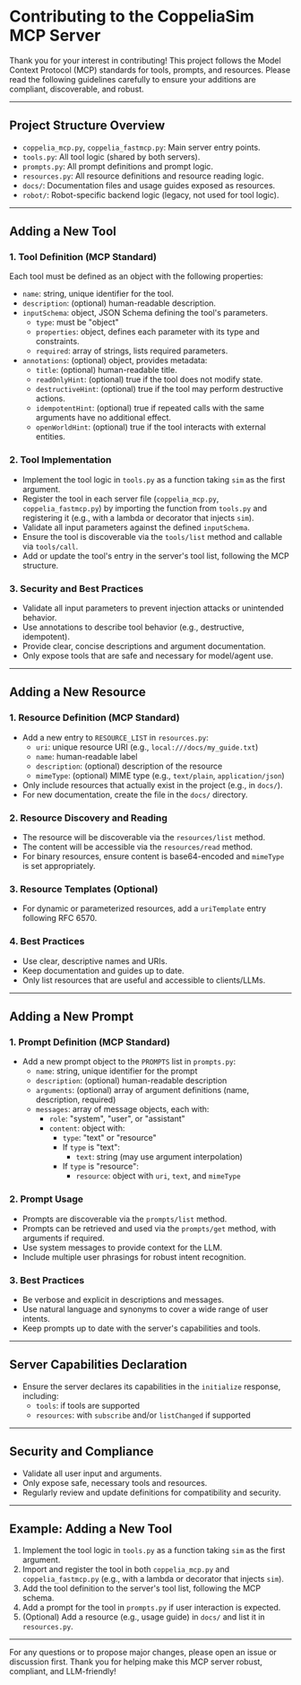 # Contributing to the CoppeliaSim MCP Server

Thank you for your interest in contributing! This project follows the Model Context Protocol (MCP) standards for tools, prompts, and resources. Please read the following guidelines carefully to ensure your additions are compliant, discoverable, and robust.

---

## Project Structure Overview

- `coppelia_mcp.py`, `coppelia_fastmcp.py`: Main server entry points.
- `tools.py`: All tool logic (shared by both servers).
- `prompts.py`: All prompt definitions and prompt logic.
- `resources.py`: All resource definitions and resource reading logic.
- `docs/`: Documentation files and usage guides exposed as resources.
- `robot/`: Robot-specific backend logic (legacy, not used for tool logic).

---

## Adding a New Tool

### 1. Tool Definition (MCP Standard)
Each tool must be defined as an object with the following properties:
- `name`: string, unique identifier for the tool.
- `description`: (optional) human-readable description.
- `inputSchema`: object, JSON Schema defining the tool's parameters.
  - `type`: must be "object"
  - `properties`: object, defines each parameter with its type and constraints.
  - `required`: array of strings, lists required parameters.
- `annotations`: (optional) object, provides metadata:
  - `title`: (optional) human-readable title.
  - `readOnlyHint`: (optional) true if the tool does not modify state.
  - `destructiveHint`: (optional) true if the tool may perform destructive actions.
  - `idempotentHint`: (optional) true if repeated calls with the same arguments have no additional effect.
  - `openWorldHint`: (optional) true if the tool interacts with external entities.

### 2. Tool Implementation
- Implement the tool logic in `tools.py` as a function taking `sim` as the first argument.
- Register the tool in each server file (`coppelia_mcp.py`, `coppelia_fastmcp.py`) by importing the function from `tools.py` and registering it (e.g., with a lambda or decorator that injects `sim`).
- Validate all input parameters against the defined `inputSchema`.
- Ensure the tool is discoverable via the `tools/list` method and callable via `tools/call`.
- Add or update the tool's entry in the server's tool list, following the MCP structure.

### 3. Security and Best Practices
- Validate all input parameters to prevent injection attacks or unintended behavior.
- Use annotations to describe tool behavior (e.g., destructive, idempotent).
- Provide clear, concise descriptions and argument documentation.
- Only expose tools that are safe and necessary for model/agent use.

---

## Adding a New Resource

### 1. Resource Definition (MCP Standard)
- Add a new entry to `RESOURCE_LIST` in `resources.py`:
  - `uri`: unique resource URI (e.g., `local:///docs/my_guide.txt`)
  - `name`: human-readable label
  - `description`: (optional) description of the resource
  - `mimeType`: (optional) MIME type (e.g., `text/plain`, `application/json`)
- Only include resources that actually exist in the project (e.g., in `docs/`).
- For new documentation, create the file in the `docs/` directory.

### 2. Resource Discovery and Reading
- The resource will be discoverable via the `resources/list` method.
- The content will be accessible via the `resources/read` method.
- For binary resources, ensure content is base64-encoded and `mimeType` is set appropriately.

### 3. Resource Templates (Optional)
- For dynamic or parameterized resources, add a `uriTemplate` entry following RFC 6570.

### 4. Best Practices
- Use clear, descriptive names and URIs.
- Keep documentation and guides up to date.
- Only list resources that are useful and accessible to clients/LLMs.

---

## Adding a New Prompt

### 1. Prompt Definition (MCP Standard)
- Add a new prompt object to the `PROMPTS` list in `prompts.py`:
  - `name`: string, unique identifier for the prompt
  - `description`: (optional) human-readable description
  - `arguments`: (optional) array of argument definitions (name, description, required)
  - `messages`: array of message objects, each with:
    - `role`: "system", "user", or "assistant"
    - `content`: object with:
      - `type`: "text" or "resource"
      - If `type` is "text":
        - `text`: string (may use argument interpolation)
      - If `type` is "resource":
        - `resource`: object with `uri`, `text`, and `mimeType`

### 2. Prompt Usage
- Prompts are discoverable via the `prompts/list` method.
- Prompts can be retrieved and used via the `prompts/get` method, with arguments if required.
- Use system messages to provide context for the LLM.
- Include multiple user phrasings for robust intent recognition.

### 3. Best Practices
- Be verbose and explicit in descriptions and messages.
- Use natural language and synonyms to cover a wide range of user intents.
- Keep prompts up to date with the server's capabilities and tools.

---

## Server Capabilities Declaration
- Ensure the server declares its capabilities in the `initialize` response, including:
  - `tools`: if tools are supported
  - `resources`: with `subscribe` and/or `listChanged` if supported

---

## Security and Compliance
- Validate all user input and arguments.
- Only expose safe, necessary tools and resources.
- Regularly review and update definitions for compatibility and security.

---

## Example: Adding a New Tool
1. Implement the tool logic in `tools.py` as a function taking `sim` as the first argument.
2. Import and register the tool in both `coppelia_mcp.py` and `coppelia_fastmcp.py` (e.g., with a lambda or decorator that injects `sim`).
3. Add the tool definition to the server's tool list, following the MCP schema.
4. Add a prompt for the tool in `prompts.py` if user interaction is expected.
5. (Optional) Add a resource (e.g., usage guide) in `docs/` and list it in `resources.py`.

---

For any questions or to propose major changes, please open an issue or discussion first. Thank you for helping make this MCP server robust, compliant, and LLM-friendly! 